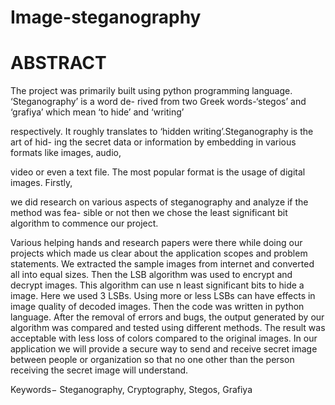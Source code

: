 # Image-steganography

# ABSTRACT
 The project was primarily built using python programming language. ‘Steganography’ is a word de-
rived from two Greek words-‘stegos’ and ‘grafiya’ which mean ‘to hide’ and ‘writing’

respectively. It roughly translates to ‘hidden writing’.Steganography is the art of hid-
ing the secret data or information by embedding in various formats like images, audio,

video or even a text file. The most popular format is the usage of digital images. Firstly,

we did research on various aspects of steganography and analyze if the method was fea-
sible or not then we chose the least significant bit algorithm to commence our project.

Various helping hands and research papers were there while doing our projects which
made us clear about the application scopes and problem statements. We extracted the
sample images from internet and converted all into equal sizes. Then the LSB algorithm
was used to encrypt and decrypt images. This algorithm can use n least significant bits
to hide a image. Here we used 3 LSBs. Using more or less LSBs can have effects in
image quality of decoded images. Then the code was written in python language. After
the removal of errors and bugs, the output generated by our algorithm was compared
and tested using different methods. The result was acceptable with less loss of colors
compared to the original images. In our application we will provide a secure way to
send and receive secret image between people or organization so that no one other than
the person receiving the secret image will understand.

Keywords− Steganography, Cryptography, Stegos, Grafiya
